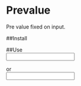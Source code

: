# Prevalue
Pre value fixed on input.

##Install  
<link rel="stylesheet" href="css/prevalue.css">  
<script src="js/jquery-3.1.1.js"></script>  
<script src="js/prevalue.js"></script>

##Use  
<input class="input1" data-prevalue="R$" name="Valor1" id="Valor1">  
<script>$('.input1').prevalue();</script>  
or  
<input class="input2" name="Valor2" id="Valor2">  
<script>$('.input2').prevalue('R$');</script>
